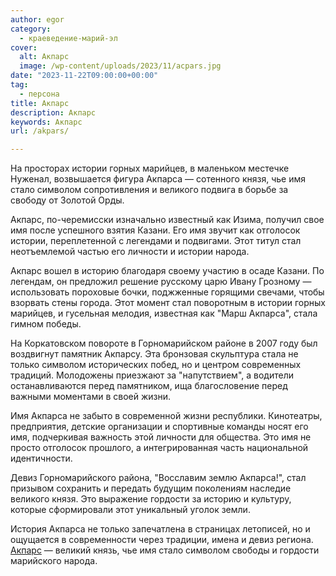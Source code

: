 ```yaml
---
author: egor
category:
  - краеведение-марий-эл
cover:
  alt: Акпарс
  image: /wp-content/uploads/2023/11/acpars.jpg
date: "2023-11-22T09:00:00+00:00"
tag:
  - персона
title: Акпарс
description: Акпарс
keywords: Акпарс
url: /akpars/

---
```

На просторах истории горных марийцев, в маленьком местечке Нуженал, возвышается фигура Акпарса — сотенного князя, чье имя стало символом сопротивления и великого подвига в борьбе за свободу от Золотой Орды.

Акпарс, по-черемисски изначально известный как Изима, получил свое имя после успешного взятия Казани. Его имя звучит как отголосок истории, переплетенной с легендами и подвигами. Этот титул стал неотъемлемой частью его личности и истории народа.

Акпарс вошел в историю благодаря своему участию в осаде Казани. По легендам, он предложил решение русскому царю Ивану Грозному — использовать пороховые бочки, поджженные горящими свечами, чтобы взорвать стены города. Этот момент стал поворотным в истории горных марийцев, и гусельная мелодия, известная как "Марш Акпарса", стала гимном победы.

На Коркатовском повороте в Горномарийском районе в 2007 году был воздвигнут памятник Акпарсу. Эта бронзовая скульптура стала не только символом исторических побед, но и центром современных традиций. Молодожены приезжают за "напутствием", а водители останавливаются перед памятником, ища благословение перед важными моментами в своей жизни.

Имя Акпарса не забыто в современной жизни республики. Кинотеатры, предприятия, детские организации и спортивные команды носят его имя, подчеркивая важность этой личности для общества. Это имя не просто отголосок прошлого, а интегрированная часть национальной идентичности.

Девиз Горномарийского района, "Восславим землю Акпарса!", стал призывом сохранить и передать будущим поколениям наследие великого князя. Это выражение гордости за историю и культуру, которые сформировали этот уникальный уголок земли.

История Акпарса не только запечатлена в страницах летописей, но и ощущается в современности через традиции, имена и девиз региона. [Акпарс](/stolovaya-akpars/) — великий князь, чье имя стало символом свободы и гордости марийского народа.
